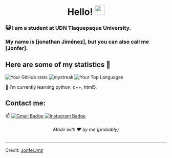 <h1 align="center">Hello! <img src="(https://media3.giphy.com/media/KAq5w47R9rmTuvWOWa/giphy.gif?cid=ecf05e470nflz54f9pspacom5jaosfotun26kaqdakerki3u&ep=v1_gifs_search&rid=giphy.gif&ct=g)" width="30"></h1>

### :smiley_cat: I am a student at UDN Tlaquepaque University.

### My name is [jonathan Jiménez], but you can also call me [Jonfer].

## Here are some of my statistics 🚀
![Your GitHub stats](https://github-readme-stats.vercel.app/api?username=[Jonfer_Jmz]&show_icons=true&theme=tokyonight)
<img src="https://github-readme-streak-stats.herokuapp.com/?user=[JonferJmz]&theme=tokyonight" alt="mystreak"/>
![Your Top Languages](https://github-readme-stats.vercel.app/api/top-langs/?username=[JonferJmz]&theme=tokyonight&layout=compact)

🌱 I’m currently learning python, c++, html5.

## Contact me: 
📫 [![Gmail Badge](https://img.shields.io/badge/-your_email-blue?style=flat-roundedrectangle&logo=Gmail&logoColor=white&link=mailto:huesomillonario666@gmail.com)](huesomillonario666@gmail.com)
[![Instagram Badge](https://img.shields.io/badge/-jonfer.jmz-405F?style=flat-roundedrectangle&logo=instagram&logoColor=white&link=https://www.instagram.com/jonfer.jmz/)](https://www.instagram.com/jonfer.jmz/)

<h6 align="center">Made with ❤️ by me (probably)</h6>

------
Credit: [JonferJmz](https://github.com/JonferJmz)

